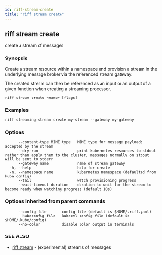 ```yaml
---
id: riff-stream-create
title: "riff stream create"
---
```

## riff stream create

create a stream of messages

### Synopsis

Create a stream resource within a namespace and provision a stream in the
underlying message broker via the referenced stream gateway.

The created stream can then be referenced as an input or an output of a given
function when creating a streaming processor.

```
riff stream create <name> [flags]
```

### Examples

```
riff streaming stream create my-stream --gateway my-gateway
```

### Options

```
      --content-type MIME type   MIME type for message payloads accepted by the stream
      --dry-run                  print kubernetes resources to stdout rather than apply them to the cluster, messages normally on stdout will be sent to stderr
      --gateway name             name of stream gateway
  -h, --help                     help for create
  -n, --namespace name           kubernetes namespace (defaulted from kube config)
      --tail                     watch provisioning progress
      --wait-timeout duration    duration to wait for the stream to become ready when watching progress (default 10s)
```

### Options inherited from parent commands

```
      --config file       config file (default is $HOME/.riff.yaml)
      --kubeconfig file   kubectl config file (default is $HOME/.kube/config)
      --no-color          disable color output in terminals
```

### SEE ALSO

* [riff stream](riff_stream.md)	 - (experimental) streams of messages

